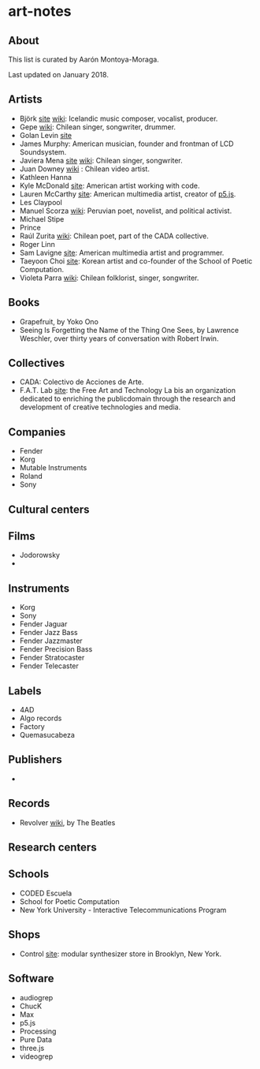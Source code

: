 # art-notes

## About

This list is curated by Aarón Montoya-Moraga.

Last updated on January 2018.

## Artists

* Björk [site](https://bjork.com) [wiki](https://en.wikipedia.org/wiki/Bj%C3%B6rk): Icelandic music composer, vocalist, producer.
* Gepe [wiki](https://en.wikipedia.org/wiki/Gepe): Chilean singer, songwriter, drummer.
* Golan Levin [site](http://www.flong.com/)
* James Murphy: American musician, founder and frontman of LCD Soundsystem.
* Javiera Mena [site](http://javieramena.com/) [wiki](https://en.wikipedia.org/wiki/Javiera_Mena): Chilean singer, songwriter.
* Juan Downey [wiki](https://en.wikipedia.org/wiki/Juan_Downey) : Chilean video artist.
* Kathleen Hanna
* Kyle McDonald [site](http://www.kylemcdonald.net/): American artist working with code.
* Lauren McCarthy [site](http://lauren-mccarthy.com/): American multimedia artist, creator of [p5.js](https:s//p5js.org/).
* Les Claypool
* Manuel Scorza [wiki](https://en.wikipedia.org/wiki/Manuel_Scorza): Peruvian poet, novelist, and political activist.
* Michael Stipe
* Prince
* Raúl Zurita [wiki](https://en.wikipedia.org/wiki/Ra%C3%BAl_Zurita): Chilean poet, part of the CADA collective.
* Roger Linn
* Sam Lavigne [site](http://lav.io/): American multimedia artist and programmer.
* Taeyoon Choi [site](http://taeyoonchoi.com/): Korean artist and co-founder of the School of Poetic Computation.
* Violeta Parra [wiki](https://en.wikipedia.org/wiki/Violeta_Parra): Chilean folklorist, singer, songwriter.

## Books

* Grapefruit, by Yoko Ono
* Seeing Is Forgetting the Name of the Thing One Sees, by Lawrence Weschler, over thirty years of conversation with Robert Irwin.

## Collectives

* CADA: Colectivo de Acciones de Arte.
* F.A.T. Lab [site](http://fffff.at/): the Free Art and Technology La bis an organization dedicated to enriching the publicdomain through the research and development of creative technologies and media.

## Companies

* Fender
* Korg
* Mutable Instruments
* Roland
* Sony

## Cultural centers

## Films

* Jodorowsky
*

## Instruments

* Korg
* Sony
* Fender Jaguar
* Fender Jazz Bass
* Fender Jazzmaster
* Fender Precision Bass
* Fender Stratocaster
* Fender Telecaster


## Labels

* 4AD
* Algo records
* Factory
* Quemasucabeza

## Publishers

*

## Records

* Revolver [wiki](https://en.wikipedia.org/wiki/Revolver_(Beatles_album)), by The Beatles

## Research centers


## Schools

* CODED Escuela
* School for Poetic Computation
* New York University - Interactive Telecommunications Program

## Shops

* Control [site](https://www.ctrl-mod.com/): modular synthesizer store in Brooklyn, New York.


## Software

* audiogrep
* ChucK
* Max
* p5.js
* Processing
* Pure Data
* three.js
* videogrep

